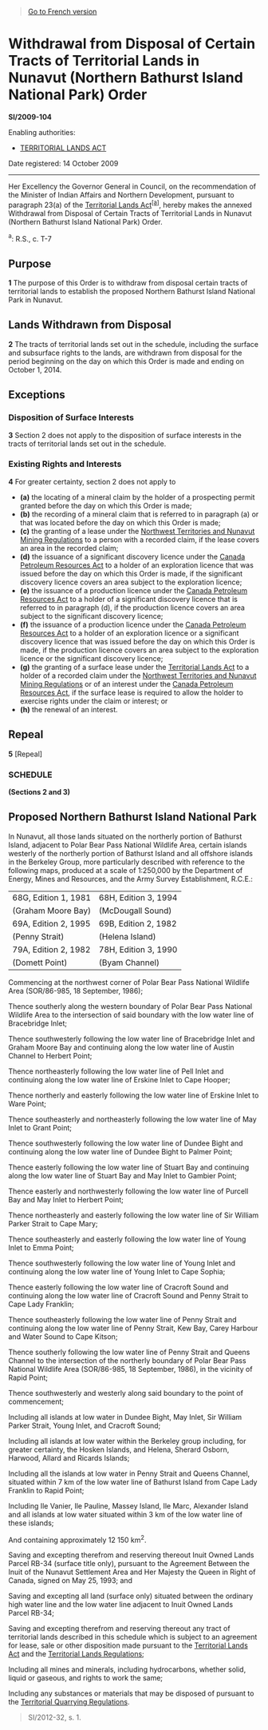 > [Go to French version](/fr/Règlements/Textes%20réglementaires/2009/104.md)

# Withdrawal from Disposal of Certain Tracts of Territorial Lands in Nunavut (Northern Bathurst Island National Park) Order

**SI/2009-104**

Enabling authorities: 
- [TERRITORIAL LANDS ACT](/en/Acts/Revised%20Statutes%20of%20Canada/T/T-7.md)

Date registered: 14 October 2009

----------

Her Excellency the Governor General in Council, on the recommendation of the Minister of Indian Affairs and Northern Development, pursuant to paragraph 23(a) of the [Territorial Lands Act](/en/Acts/Revised%20Statutes%20of%20Canada/T/T-7.md)<sup><a href='#fn_3512_hq_7406'>[a]</a></sup>, hereby makes the annexed Withdrawal from Disposal of Certain Tracts of Territorial Lands in Nunavut (Northern Bathurst Island National Park) Order.

<a name='fn_3512_hq_7406'><sup>a</sup></a>: R.S., c. T-7<br />




## Purpose


**1** The purpose of this Order is to withdraw from disposal certain tracts of territorial lands to establish the proposed Northern Bathurst Island National Park in Nunavut.




## Lands Withdrawn from Disposal


**2** The tracts of territorial lands set out in the schedule, including the surface and subsurface rights to the lands, are withdrawn from disposal for the period beginning on the day on which this Order is made and ending on October 1, 2014.




## Exceptions



### Disposition of Surface Interests


**3** Section 2 does not apply to the disposition of surface interests in the tracts of territorial lands set out in the schedule.




### Existing Rights and Interests


**4** For greater certainty, section 2 does not apply to
- **(a)** the locating of a mineral claim by the holder of a prospecting permit granted before the day on which this Order is made;
- **(b)** the recording of a mineral claim that is referred to in paragraph (a) or that was located before the day on which this Order is made;
- **(c)** the granting of a lease under the [Northwest Territories and Nunavut Mining Regulations](/en/Regulations/Consolidated%20Regulations%20of%20Canada/1501-1600/C.R.C.,%20c.%201516.md) to a person with a recorded claim, if the lease covers an area in the recorded claim;
- **(d)** the issuance of a significant discovery licence under the [Canada Petroleum Resources Act](/en/Acts/Statutes%20of%20Canada/1985/c.%2036%20(2nd%20Supp.).md) to a holder of an exploration licence that was issued before the day on which this Order is made, if the significant discovery licence covers an area subject to the exploration licence;
- **(e)** the issuance of a production licence under the [Canada Petroleum Resources Act](/en/Acts/Statutes%20of%20Canada/1985/c.%2036%20(2nd%20Supp.).md) to a holder of a significant discovery licence that is referred to in paragraph (d), if the production licence covers an area subject to the significant discovery licence;
- **(f)** the issuance of a production licence under the [Canada Petroleum Resources Act](/en/Acts/Statutes%20of%20Canada/1985/c.%2036%20(2nd%20Supp.).md) to a holder of an exploration licence or a significant discovery licence that was issued before the day on which this Order is made, if the production licence covers an area subject to the exploration licence or the significant discovery licence;	
- **(g)** the granting of a surface lease under the [Territorial Lands Act](/en/Acts/Revised%20Statutes%20of%20Canada/T/T-7.md) to a holder of a recorded claim under the [Northwest Territories and Nunavut Mining Regulations](/en/Regulations/Consolidated%20Regulations%20of%20Canada/1501-1600/C.R.C.,%20c.%201516.md) or of an interest under the [Canada Petroleum Resources Act](/en/Acts/Statutes%20of%20Canada/1985/c.%2036%20(2nd%20Supp.).md), if the surface lease is required to allow the holder to exercise rights under the claim or interest; or
- **(h)** the renewal of an interest.




## Repeal


**5** [Repeal]




### **SCHEDULE** 
**(Sections 2 and 3)**
## Proposed Northern Bathurst Island National Park
In Nunavut, all those lands situated on the northerly portion of Bathurst Island, adjacent to Polar Bear Pass National Wildlife Area, certain islands westerly of the northerly portion of Bathurst Island and all offshore islands in the Berkeley Group, more particularly described with reference to the following maps, produced at a scale of 1:250,000 by the Department of Energy, Mines and Resources, and the Army Survey Establishment, R.C.E.:


<table>
<tr>
<td>68G, Edition 1, 1981</td>
<td>68H, Edition 3, 1994</td>
</tr>
<tr>
<td>(Graham Moore Bay)</td>
<td>(McDougall Sound)</td>
</tr>
<tr>
<td>69A, Edition 2, 1995</td>
<td>69B, Edition 2, 1982</td>
</tr>
<tr>
<td>(Penny Strait)</td>
<td>(Helena Island)</td>
</tr>
<tr>
<td>79A, Edition 2, 1982</td>
<td>78H, Edition 3, 1990</td>
</tr>
<tr>
<td>(Domett Point)</td>
<td>(Byam Channel)</td>
</tr>
</table>

Commencing at the northwest corner of Polar Bear Pass National Wildlife Area (SOR/86-985, 18 September, 1986);


Thence southerly along the western boundary of Polar Bear Pass National Wildlife Area to the intersection of said boundary with the low water line of Bracebridge Inlet;


Thence southwesterly following the low water line of Bracebridge Inlet and Graham Moore Bay and continuing along the low water line of Austin Channel to Herbert Point;


Thence northeasterly following the low water line of Pell Inlet and continuing along the low water line of Erskine Inlet to Cape Hooper;


Thence northerly and easterly following the low water line of Erskine Inlet to Ware Point;


Thence southeasterly and northeasterly following the low water line of May Inlet to Grant Point;


Thence southwesterly following the low water line of Dundee Bight and continuing along the low water line of Dundee Bight to Palmer Point;


Thence easterly following the low water line of Stuart Bay and continuing along the low water line of Stuart Bay and May Inlet to Gambier Point;


Thence easterly and northwesterly following the low water line of Purcell Bay and May Inlet to Herbert Point;


Thence northeasterly and easterly following the low water line of Sir William Parker Strait to Cape Mary;


Thence southeasterly and easterly following the low water line of Young Inlet to Emma Point;


Thence southwesterly following the low water line of Young Inlet and continuing along the low water line of Young Inlet to Cape Sophia;


Thence easterly following the low water line of Cracroft Sound and continuing along the low water line of Cracroft Sound and Penny Strait to Cape Lady Franklin;


Thence southeasterly following the low water line of Penny Strait and continuing along the low water line of Penny Strait, Kew Bay, Carey Harbour and Water Sound to Cape Kitson;


Thence southerly following the low water line of Penny Strait and Queens Channel to the intersection of the northerly boundary of Polar Bear Pass National Wildlife Area (SOR/86-985, 18 September, 1986), in the vicinity of Rapid Point;


Thence southwesterly and westerly along said boundary to the point of commencement;


Including all islands at low water in Dundee Bight, May Inlet, Sir William Parker Strait, Young Inlet, and Cracroft Sound;


Including all islands at low water within the Berkeley group including, for greater certainty, the Hosken Islands, and Helena, Sherard Osborn, Harwood, Allard and Ricards Islands;


Including all the islands at low water in Penny Strait and Queens Channel, situated within 7 km of the low water line of Bathurst Island from Cape Lady Franklin to Rapid Point;


Including Ile Vanier, Ile Pauline, Massey Island, Ile Marc, Alexander Island and all islands at low water situated within 3 km of the low water line of these islands;


And containing approximately 12 150 km<sup>2</sup>.


Saving and excepting therefrom and reserving thereout Inuit Owned Lands Parcel RB-34 (surface title only), pursuant to the Agreement Between the Inuit of the Nunavut Settlement Area and Her Majesty the Queen in Right of Canada, signed on May 25, 1993; and


Saving and excepting all land (surface only) situated between the ordinary high water line and the low water line adjacent to Inuit Owned Lands Parcel RB-34;


Saving and excepting therefrom and reserving thereout any tract of territorial lands described in this schedule which is subject to an agreement for lease, sale or other disposition made pursuant to the [Territorial Lands Act](/en/Acts/Revised%20Statutes%20of%20Canada/T/T-7.md) and the [Territorial Lands Regulations](/en/Regulations/Consolidated%20Regulations%20of%20Canada/1501-1600/C.R.C.,%20c.%201525.md);


Including all mines and minerals, including hydrocarbons, whether solid, liquid or gaseous, and rights to work the same;


Including any substances or materials that may be disposed of pursuant to the [Territorial Quarrying Regulations](/en/Regulations/Consolidated%20Regulations%20of%20Canada/1501-1600/C.R.C.,%20c.%201527.md).


> SI/2012-32, s. 1.



